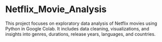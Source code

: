 # Netflix_Movie_Analysis
This project focuses on exploratory data analysis of Netflix movies using Python in Google Colab. It includes data cleaning, visualizations, and insights into genres, durations, release years, languages, and countries.
